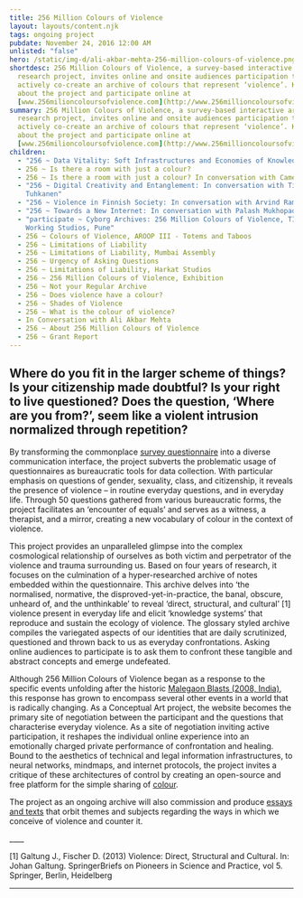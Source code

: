 ```yaml
---
title: 256 Million Colours of Violence
layout: layouts/content.njk
tags: ongoing project
pubdate: November 24, 2016 12:00 AM
unlisted: "false"
hero: /static/img-d/ali-akbar-mehta-256-million-colours-of-violence.png
shortdesc: 256 Million Colours of Violence, a survey-based interactive archival
  research project, invites online and onsite audiences participation to
  actively co-create an archive of colours that represent ‘violence’. Know more
  about the project and participate online at
  [www.256milioncoloursofviolence.com](http://www.256millioncoloursofviolence.com/)
summary: 256 Million Colours of Violence, a survey-based interactive archival
  research project, invites online and onsite audiences participation to
  actively co-create an archive of colours that represent ‘violence’. Know more
  about the project and participate online at
  [www.256milioncoloursofviolence.com](http://www.256millioncoloursofviolence.com/)
children:
  - "256 ~ Data Vitality: Soft Infrastructures and Economies of Knowledge"
  - 256 ~ Is there a room with just a colour?
  - 256 ~ Is there a room with just a colour? In conversation with Camelo Ramiro
  - "256 ~ Digital Creativity and Entanglement: In conversation with Timo
    Tuhkanen"
  - "256 ~ Violence in Finnish Society: In conversation with Arvind Ramachandran"
  - "256 ~ Towards a New Internet: In conversation with Palash Mukhopadhyay"
  - "participate ~ Cyborg Archives: 256 Million Colours of Violence, TIFA
    Working Studios, Pune"
  - 256 ~ Colours of Violence, AROOP III - Totems and Taboos
  - 256 ~ Limitations of Liability
  - 256 ~ Limitations of Liability, Mumbai Assembly
  - 256 ~ Urgency of Asking Questions
  - 256 ~ Limitations of Liability, Harkat Studios
  - 256 ~ 256 Million Colours of Violence, Exhibition
  - 256 ~ Not your Regular Archive
  - 256 ~ Does violence have a colour?
  - 256 ~ Shades of Violence
  - 256 ~ What is the colour of violence?
  - In Conversation with Ali Akbar Mehta
  - 256 ~ About 256 Million Colours of Violence
  - 256 ~ Grant Report
---
```

## Where do you fit in the larger scheme of things? Is your citizenship made doubtful? Is your right to live questioned? Does the question, ‘Where are you from?’, seem like a violent intrusion normalized through repetition?

By transforming the commonplace [survey questionnaire](http://www.256millioncoloursofviolence.com/participate) into a diverse communication interface, the project subverts the problematic usage of questionnaires as bureaucratic tools for data collection. With particular emphasis on questions of gender, sexuality, class, and citizenship, it reveals the presence of violence – in routine everyday questions, and in everyday life. Through 50 questions gathered from various bureaucratic forms, the project facilitates an ‘encounter of equals’ and serves as a witness, a therapist, and a mirror, creating a new vocabulary of colour in the context of violence.

This project provides an unparalleled glimpse into the complex cosmological relationship of ourselves as both victim and perpetrator of the violence and trauma surrounding us. Based on four years of research, it focuses on the culmination of a hyper-researched archive of notes embedded within the questionnaire. This archive delves into ‘the normalised, normative, the disproved-yet-in-practice, the banal, obscure, unheard of, and the unthinkable’ to reveal ‘direct, structural, and cultural’ \[1] violence present in everyday life and elicit ‘knowledge systems’ that reproduce and sustain the ecology of violence. The glossary styled archive compiles the variegated aspects of our identities that are daily scrutinized, questioned and thrown back to us as everyday confrontations. Asking online audiences to participate is to ask them to confront these tangible and abstract concepts and emerge undefeated.

Although 256 Million Colours of Violence began as a response to the specific events unfolding after the historic [Malegaon Blasts (2008, India)](http://www.256millioncoloursofviolence.com/texts/historical-context), this response has grown to encompass several other events in a world that is radically changing. As a Conceptual Art project, the website becomes the primary site of negotiation between the participant and the questions that characterise everyday violence. As a site of negotiation inviting active participation, it reshapes the individual online experience into an emotionally charged private performance of confrontation and healing. Bound to the aesthetics of technical and legal information infrastructures, to neural networks, mindmaps, and internet protocols, the project invites a critique of these architectures of control by creating an open-source and free platform for the simple sharing of [colour](http://www.256millioncoloursofviolence.com/colours).

The project as an ongoing archive will also commission and produce [essays and texts](http://www.256millioncoloursofviolence.com/texts) that orbit themes and subjects regarding the ways in which we conceive of violence and counter it.

\_\_\_\_

\[1] Galtung J., Fischer D. (2013) Violence: Direct, Structural and Cultural. In: Johan Galtung. SpringerBriefs on Pioneers in Science and Practice, vol 5. Springer, Berlin, Heidelberg

___
